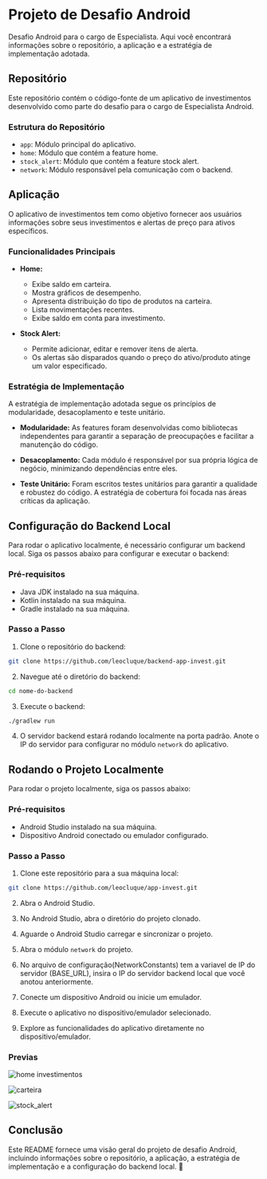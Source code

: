 #  Projeto de Desafio Android

Desafio Android para o cargo de Especialista. Aqui você encontrará informações sobre o repositório, a aplicação e a estratégia de implementação adotada.

## Repositório

Este repositório contém o código-fonte de um aplicativo de investimentos desenvolvido como parte do desafio para o cargo de Especialista Android.

### Estrutura do Repositório

- `app`: Módulo principal do aplicativo.
- `home`: Módulo que contém a feature home.
- `stock_alert`: Módulo que contém a feature stock alert.
- `network`: Módulo responsável pela comunicação com o backend.

## Aplicação

O aplicativo de investimentos tem como objetivo fornecer aos usuários informações sobre seus investimentos e alertas de preço para ativos específicos.

### Funcionalidades Principais

- **Home:**
    - Exibe saldo em carteira.
    - Mostra gráficos de desempenho.
    - Apresenta distribuição do tipo de produtos na carteira.
    - Lista movimentações recentes.
    - Exibe saldo em conta para investimento.

- **Stock Alert:**
    - Permite adicionar, editar e remover itens de alerta.
    - Os alertas são disparados quando o preço do ativo/produto atinge um valor especificado.

### Estratégia de Implementação

A estratégia de implementação adotada segue os princípios de modularidade, desacoplamento e teste unitário.

- **Modularidade:** As features foram desenvolvidas como bibliotecas independentes para garantir a separação de preocupações e facilitar a manutenção do código.

- **Desacoplamento:** Cada módulo é responsável por sua própria lógica de negócio, minimizando dependências entre eles.

- **Teste Unitário:** Foram escritos testes unitários para garantir a qualidade e robustez do código. A estratégia de cobertura foi focada nas áreas críticas da aplicação.

## Configuração do Backend Local

Para rodar o aplicativo localmente, é necessário configurar um backend local. Siga os passos abaixo para configurar e executar o backend:

### Pré-requisitos

- Java JDK instalado na sua máquina.
- Kotlin instalado na sua máquina.
- Gradle instalado na sua máquina.

### Passo a Passo

1. Clone o repositório do backend:

```bash
git clone https://github.com/leocluque/backend-app-invest.git
```

2. Navegue até o diretório do backend:

```bash
cd nome-do-backend
```

3. Execute o backend:

```bash
./gradlew run
```

4. O servidor backend estará rodando localmente na porta padrão. Anote o IP do servidor para configurar no módulo `network` do aplicativo.

## Rodando o Projeto Localmente

Para rodar o projeto localmente, siga os passos abaixo:

### Pré-requisitos

- Android Studio instalado na sua máquina.
- Dispositivo Android conectado ou emulador configurado.

### Passo a Passo

1. Clone este repositório para a sua máquina local:

```bash
git clone https://github.com/leocluque/app-invest.git
```

2. Abra o Android Studio.

3. No Android Studio, abra o diretório do projeto clonado.

4. Aguarde o Android Studio carregar e sincronizar o projeto.

5. Abra o módulo `network` do projeto.

6. No arquivo de configuração(NetworkConstants) tem a variavel de IP do servidor (BASE_URL), insira o IP do servidor backend local que você anotou anteriormente.

7. Conecte um dispositivo Android ou inicie um emulador.

8. Execute o aplicativo no dispositivo/emulador selecionado.

9. Explore as funcionalidades do aplicativo diretamente no dispositivo/emulador.

### Previas

![home investimentos](imagens/home_invest.png)

![carteira](imagens/carteira.png)

![stock_alert](imagens/stock_alert.png)


## Conclusão

Este README fornece uma visão geral do projeto de desafio Android, incluindo informações sobre o repositório, a aplicação, a estratégia de implementação e a configuração do backend local. 🚀